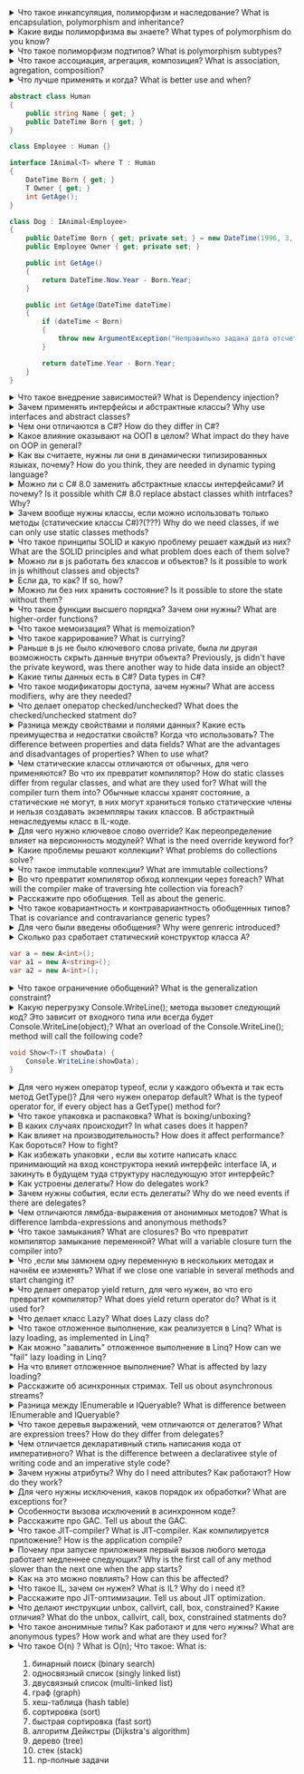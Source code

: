 <details>
<summary>
Что такое инкапсуляция, полиморфизм и наследование? What is encapsulation, polymorphism and inheritance?
</summary>

`
Инкапсуляция - это механизм, который объединяет данные и код, манипулирующий зтими данными, а также защищает и то, и другое от внешнего вмешательства или неправильного использования.
Полиморфизм - это свойство, которое позволяет одно и то же имя использовать для решения двух или более схожих, но технически разных задач.
Наследование - это процесс, посредством которого один объект может приобретать свойства другого.
`
</details>


<details>
<summary>
Какие виды полиморфизма вы знаете?
What types of polymorphism do you know?
</summary>

`
Ad-hoc-полиморфизм(перегрузки)
Параметрический полиморфизм (обобщения)
Полиморфизм подтипов (наследование)
`
</details>


<details>
<summary>
Что такое полиморфизм подтипов? What is polymorphism subtypes?
</summary>

`
Полиморфизм подтипов (полиморфизм) — свойство системы, позволяющее использовать объекты с одинаковым интерфейсом без информации о типе и внутренней структуре объекта.
`
</details>


<details>
<summary>
Что такое ассоциация, агрегация, композиция?
What is association, agregation, composition?
</summary>

`
Ассоциация - это отношение, при котором объекты одного типа неким образом связаны с объектами другого типа. Например, объект одного типа содержит или использует объект другого типа. Например, игрок играет в определенной команде.
Композиция определяет отношение HAS A, то есть отношение "имеет". Например, в класс автомобиля содержит объект класса электрического двигателя, при этом класс автомобиля создает объект двигателя.
От композиции следует отличать агрегацию. Она также предполагает отношение HAS A, но реализуется она иначе(через внедрение  зависимести).
`
</details>


<details>
<summary>
Что лучше применять и когда?
What is better use and when?
</summary>

`
Агрегацию, всегда, за исключением ,базовых и ненаследуемых типов.
`
</details>

```C#
abstract class Human
{
    public string Name { get; }
    public DateTime Born { get; }
}

class Employee : Human {}

interface IAnimal<T> where T : Human
{
    DateTime Born { get; }
    T Owner { get; }
    int GetAge();
}

class Dog : IAnimal<Employee>
{
    public DateTime Born { get; private set; } = new DateTime(1996, 3, 24);
    public Employee Owner { get; private set; }

    public int GetAge()
    {
        return DateTime.Now.Year - Born.Year;
    }

    public int GetAge(DateTime dateTime)
    {
        if (dateTime < Born)
        {
            throw new ArgumentException("Неправильно задана дата отсчета");
        }

        return dateTime.Year - Born.Year;
    }
}
```

<details>
<summary>
Что такое внедрение зависимостей?
What is Dependency injection?
</summary>

`
Внедрение зависимости — процесс предоставления внешней зависимости программному компоненту. Является специфичной формой «инверсии управления» (англ. Inversion of control, IoC), 
когда она применяется к управлению зависимостями.
В полном соответствии с принципом единственной обязанности объект отдаёт заботу о построении требуемых ему зависимостей внешнему, специально предназначенному для этого общему механизму.
`
</details>

<details>
<summary>
Зачем применять интерфейсы и абстрактные классы?
Why use interfaces and abstract classes?
</summary>

`
Что бы внедрять их как зависимости и вместо них подставлять любой из подтипов, что обеспечивает переиспользуемость класса для любого из этих подтипов.
`
</details>

<details>
<summary>
Чем они отличаются в C#? 
How do they differ in C#?
</summary>

`
Интерфейсы имеют множественное наследование.
`
</details>

<details>
<summary>
Какое влияние оказывают на ООП в целом?
What impact do they have on OOP in general?
</summary>

`
Позволяют сокращать количество написания кода за счет переиспользования класса для разных подтипов агрегируемого типа.
`
</details>

<details>
<summary>
Как вы считаете, нужны ли они в динамически типизированных языках, почему?
How do you think, they are needed in dynamic typing language?
</summary>

`
Нет, это было введено для ООП в статически типизированных языках, в противном случае порождалось бы много классов, потому что нельзя было бы переиспользовать старые.
`
</details>

<details>
<summary>
Можно ли с C# 8.0 заменить абстрактные классы интерфейсами? И почему?
Is it possible whith C# 8.0 replace abstact classes whith intrfaces? Why?
</summary>

`
С C# 8.0 в интерфейсах появилась реализация методов по-умолчанию. Разница в том, что эта реализация наследуется явно, поэтому объект-наследник необходимо приводить вверх по дереву наследования для использования наследуемого функционала.
`

```C#
interface IShow
{
    public void Show()
    {
        Console.WriteLine("Show method");
    }
}

class Show: IShow
{

}

public static void Main() 
{
    show.Show(); // ошибка
    ((IShow)show).Show(); // рабтает
}
```
</details>

<details>
<summary>
Зачем вообще нужны классы, если можно использовать только методы (статические классы C#)?(???)
Why do we need classes, if we can only use static classes methods?
</summary>

`
Классы могут хранить состояние. В функциональных языках для этого используют замыкание.
`
</details>

<details>
<summary>
Что такое принципы SOLID и какую проблему решает каждый из них?
What are the SOLID principles and what problem does each of them solve?
</summary>

`
1.Принцип единой ответственности позволяет не перегружать класс лишними задачами. Особенно хорошо помогает его соблюдать тестирование.
2.Подстановки Барбары Лисков. Позволяет делать одинаковое ожидаемое поведение от любого класса в дереве наследования одного функционала, в этом так же помогает контрактное программирование.
3.Разделения интерфейсов. Позволяет не наследовать лишние члены интерфейса ,а только необходимые для типа. Чего нельзя добиться абстрактными классами из-за отсутствия множественного наследования.
4.Системы должны быть доступня для расширения, но закрыты для изменения. Это происходит за счет полииморфизма подтипов и внедрения зависимостей, где мы используем наследование, 
что бы какой-либо сущьностью переиспользовать новыцй функционал, а не изменять старый для внесения новго
5.Принцип инверсии зависимостей. Позволяет разорвать зависимость между членами в зависимость от абстракций (интерфейсов и абстрактных классов).
`
</details>

<details>
<summary>
Можно ли в js работать без классов и объектов? 
Is it possible to work in js whithout classes and objects?
</summary>

`

`
</details>

<details>
<summary>
Если да, то как?
If so, how?
</summary>

`

`
</details>

<details>
<summary>
Можно ли без них хранить состояние?
Is it possible to store the state without them?
</summary>

`
Да, через замыкание, котрое позволяет хранить состояние.
`

```javascript
function sumWrapper(a: number)
{
    return (b: number): number => a + b;
}

const sum = sumWrapper(4);
const result = sum(5); // 9
```
</details>

<details>
<summary>
Что такое функции высшего порядка?
Зачем они нужны?
What are higher-order functions?
</summary>

`
Фнкции, которые могут принимать другие функции и возвращать функции. Для реализации замыкания и как агрегация.
`

```javascript
function sumWrapper(a: number, func(f: number) => number)
{
    return (b: number): number => func(a + b);
}
```
</details>

<details>
<summary>
Что такое мемоизация? 
What is memoization?
</summary>

`
Мемоизация(иногда называют декорирование) - это кеширование внутри состояния объекта или функции(замыкание) результатов выполнения длительных операций с целью повышения производительности вычислений с одинаковыми входными данными.
Для этого Функции или методы должны быть детерментированными. К недостаткам подхода можно отнести усложнение системы и расходование памяти.
`

```javascript
function cachingDecorator(func) {
  let cache = new Map();

  return function(x) {
    if (cache.has(x)) {    // если кеш содержит такой x,
      return cache.get(x); // читаем из него результат
    }

    let result = func(x); // иначе, вызываем функцию

    cache.set(x, result); // и кешируем (запоминаем) результат
    return result;
  };
}
```
</details>

<details>
<summary>
Что такое каррирование?
What is currying?
</summary>

`
Каррирование - это процесс, в ходе которого можно вызовом одной функции вернуть другу и вызвать последнюю, что приводит к такому уоду : get(5)(4);
В основном используется для замыканий и хранения состояния внутри функции, объекта.
`

```javascript
const result = sumWrapper(4)(5); // 9
```
</details>

<details>
<summary>
Раньше в js не было ключевого слова private, была ли другая возможность скрыть данные внутри объекта?
Previously, js didn't have the private keyword, was there another way to hide data inside an object?
</summary>

`
С помощью замыкания.
`
</details>

<details>
<summary>
Какие типы данных есть в C#?
Data types in C#?
</summary>

`
Ссылочные и значимые.
Одни передаются по ссылке - передеается адрес в куче. А другие по значению - копирется все значение.
Типы значений:

Целочисленные типы (byte, sbyte, short, ushort, int, uint, long, ulong)

Типы с плавающей запятой (float, double)

Тип decimal

Тип bool

Тип char

Перечисления enum

Структуры (struct)

Ссылочные типы:

Тип object

Тип string

Классы (class)

Интерфейсы (interface)

Делегаты (delegate)
`

```C#
static void Main()
{
    int i = 5;
    A(i);
    Console.WriteLine(i);

    B b = new B();
    A(b);
    Console.WriteLine(b.N); // 10
}


static void A(int i)
{
    i = default;
}

static void A(B b)
{
    b.N = 10;
}
```
</details>

<details>
<summary>
Что такое модификаторы доступа, зачем нужны?
What are access modifiers, why are they needed?
</summary>

`
Модификаторы доступа позволяют задать допустимую область видимости для членов класса.
`

```C#
class Program
{
    public int A;

    private int a;

    protected int B;

    internal int b;

    protected internal int C;

    private protected int c;

    static void Main()
    {
        
    }

}
```
</details>

<details>
<summary>
Что делает оператор checked/unchecked?
What does the checked/unchecked statment do?
</summary>

`
Проверка на выход за пределы допустимого диапазона при арифметических вычислений. 

`

```C#
checked (выражение)
checked {
// проверяемые операторы
}

int b = unchecked((byte)int.Parse(Console.ReadLine()));
```
</details>

<details>
<summary>
Разница между свойствами и полями данных? 
Какие есть преимущества и недостатки свойств? 
Когда что использовать?
The difference between properties and data fields?
What are the advantages and disadvantages of properties?
When to use what?
</summary>

`
Поля - это данные объекта, а свойства - методы для работы с ними.
Свойства могут сделаать проверку входных и выходных значений поля, изменить значение поля, использовать любую логику обработки до и после обращения к полю.
Однако это методы, хотя воспринимаются, как поля при написании кода.Так, например, DateTime.Now по мнению Рихтера является ошибкой, потому что результат вызова не детерминтирован.
Более того при вызове свойства структуры внутри метода с ключевым словом in будет создаваться ее копия:
`
```C#
Get(in Point point) {
    int x = point.X;
    ...
}
```
`
Объясняется это тем, что in гарантирует неизменяемость, в то время как свойство X может быть следующим: public int X => ++x;
что изменит состояние объекта структуры. Поэтому создается defensive copy(защитна копия) структуры и значение ее не изменится. Это неочевидное поведение системы.

В большинстве случаев лучше применять свойства(автосвойства), за исключением приватных константных и неизменяемых значений. Поля более производительные и уменьшают количесво IL кода и логики.
`
```C#
class Prog
{
private int a; // поле данных
    public int A {get => a; set { a = value } } // свойство
}
```
</details>

<details>
<summary>
Чем статические классы отличаются от обычных, для чего применяются? Во что их превратит компилятор?
How do static classes differ from regular classes, and what are they used for? What will the compiler turn them into?
Обычные классы хранят состояние, а статические не могут, в них могут храниться только статические члены и нельзя создавать экземпляры таких классов.
В абстрактный ненаследуемы класс в IL-коде.
</summary>

`
Обычные классы хранят состояние, а статические не могут, в них могут храниться только статические члены и нельзя создавать экземпляры таких классов.
В абстрактный ненаследуемы класс в IL-коде.
`

```C#
static void Main()
{
    // вызов метода статического класса
    Enumerable.Range(1, 5);

    // создание экземпляра и вызов метода обычного класса
    var list = new List<int>;
    list.Add(5);
}
```
</details>

<details>
<summary>
Для чего нужно ключевое слово override? Как переопределение влияет на версионность модулей?
What is the need override keyword for?
</summary>

`
Для переопределения наследуемых членов класса в случае необходимости.
`
```C#
        abstract class Abstract
        {
            public virtual void Show()
            {
                Console.WriteLine("virtual");
            }
        }

        class  A : Abstract
        {
            public override void Show()
            {
                Console.WriteLine("override");
            }
        }
```

</details>

<details>
<summary>
Какие проблемы решают коллекции?
What problems do collections solve?
</summary>

`
Когда есть необходимость добавления элемента в массив, нужно его увеличивать, коллекции же 
инкапсулируют в себе массив, который при достижении конца увеличивается не на одну ячейку, а более, хотя снаружи ведут себя как обычный массив.
`
</details>

<details>
<summary>
Что такое immutable коллекции?
What are immutable collections?
</summary>

`
Это неизменяемые коллекции, при  изменении которой, создается новый объект коллекции.
`
</details>

<details>
<summary>
Во что превратит компилятор обход коллекции через foreach?
What will the compiler make of traversing hte collection via foreach?
</summary>

`
Вызов GetEnumarator(); и получение элемента энумератора через MoveNext(); В конце цикла вызывается Dispose(); энумератора.
`
</details>

<details>
<summary>
Расскажите про обобщения.
Tell as about the generic.
</summary>

`

`
</details>

<details>
<summary>
Что такое ковариантность и контравариантность обобщенных типов? 
That is covariance and contravariance generic types?
</summary>

`

`
</details>

<details>
<summary>
Для чего были введены обобщения?
Why were genreric introduced?
</summary>

`
Для безопасности типов и избегания упаковки и распаковки.
`
</details>

<details>
<summary>
Сколько раз сработает статический конструктор класса A<T>?

```C#
var a = new A<int>();
var a1 = new A<string>();
var a2 = new A<int>();
```
</summary>

`
2 раза, потому что создастся 2 типа.
`
</details>

<details>
<summary>
Что такое ограничение обобщений?
What is the generalization constraint?
</summary>

`
Ограничивает входные типы интерфейсами, классами, наличием конструктора без параметра, cтруктурами.
`
</details>

<details>
<summary>
Какую перегрузку Console.WriteLine(); метода вызовет следующий код? Это зависит от входного типа или всегда будет Console.WriteLine(object);?
What an overload of the Console.WriteLine(); method will call the following code?

```C#
void Show<T>(T showData) {
    Console.WriteLine(showData);
}
```
</summary>

`
Всегда Console.WriteLine(Object), потому что обощения не могут определять перегрузку во время выполнения.
`
</details>

<details>
<summary>
Для чего нужен оператор typeof, если у каждого объекта и так есть метод GetType()? Для чего нужен оператор default?
What is the typeof operator for, if every object has a GetType() method for?
</summary>

`
typeof применяется, когда нет экземпляра объекта и что бы не вызывать упаковку. default позволяет задать значение по-умолчанию, когда не известен конктретный тип(обобщения).
`
</details>

<details>
<summary>
Что такое упаковка и распаковка?
What is boxing/unboxing?
</summary>

`
Преобразование значимого типа в ссылочный и обратно.
`
</details>

<details>
<summary>
В каких случаях происходит?
In what cases does it happen?
</summary>

`
Упаковка возникает в двух случаях:
- приведение к ссылочному типу
- вызов непереопределённых наследуемых методов
`
</details>

<details>
<summary>
Как влияет на производительность? 
How does it affect performance?
Как бороться?
How to fight?
</summary>

`
Производительность падает в несколько раз, зависит от размера структуры. Обобщениями и оперетором typeof().
`
</details>

<details>
<summary>
Как избежать упаковки , если вы хотите написать класс принимающий на вход  конструктора некий интерфейс interface IA, и закинуть в будущем туда структуру наследующую этот интерфейс?
</summary>

`
Единственным способом будет создать обобщенный клас с ограничением обобщения на интерфейс IA.
`
</details>

<details>
<summary>
Как устроены делегаты?
How do delegates work?
</summary>

`
Содержит поле типа object, которое хранит экземпляр объекта или структуры вызываемого метода, или null, если вызывается статический метод.Делегаты неизменяемы.Может хранить только один метод и массив делегатов, в случачае использования цепочки вызовов.
`
</details>

<details>
<summary>
Зачем нужны события, если есть делегаты?
Why do we need events if there are delegates?
</summary>

`
События нельзя вызвать за пределами объекта, на них можно только подписаться, так же они предоставляют два метода добавления и удаления делегата и могут нести в себе дополнительную логику, этим они похожи на свойства.
`
</details>

<details>
<summary>
Чем отличаются лямбда-выражения от анонимных методов?
What is difference lambda-expressions and anonymous methods?
</summary>

`
В общем ничем, кроме незначительной разницы:
В анонимных методах мы можем обойтись без параметров, если даже это и ожидается:
`

```C#
public event EventHandler SomeEvent;
...
SomeEvent += delegate { Console.WriteLine("some information") };
```
</details>

<details>
<summary>
Что такое замыкания?
What are closures?
Во что превратит компилятор замыкание переменной?
What will a variable closure turn the compiler into?
</summary>

`
Это свойство ананимного метода или лямбда-выражения хранить значение внешней переменной, которое может измениться за его пределами.
В класс с полем переменной и этим методом.
`
</details>

<details>
<summary>
Что ,если мы замкнем одну переменную в нескольких методах и начнём ее изменять?
What if we close one variable in several methods and start changing it?
</summary>

`
Компилятор создаст класс с полем переменной и этими методами, следовательно каждый метод будет изменять значение переменной, а другой будет получать уже измененное значение, как состояние объекта.
`
</details>

<details>
<summary>
Что делает оператор yield return, для чего нужен, во что его превратит компилятор?
What does yield return operator do? What is it used for?
</summary>

`
Создаёт два класса, наследуемые от IEnumerable и IEnumerator. из метода возвращается класс соответствующий возвращаемому значению.
В IEnumerator.Dispose(); закладывается финализатор (finnaly).
`
</details>

<details>
<summary>
Что делает класс Lazy<T>?
What does Lazy<T> class do?
</summary>

`
Создает экземпляр инкапсулируемого объекта T только при обращении к экземпляру Lazy<T>.
`
</details>

<details>
<summary>
Что такое отложенное выполнение, как реализуется в Linq?
What is lazy loading, as implemented in Linq?
</summary>

`
Это выполнение кода только при обращениии, в Linq реализуется за счет реализации IEnumerable;
`

```C#
	    var t = Enumerable.Range(0, 100).Where(x =>
            {
                System.Console.WriteLine("ops"); // вторым
                return x > 10;
            });

            System.Console.WriteLine("here"); // выведется первым

            foreach (var tt in t)
            {
                if (tt > 5)
                    break;
            }
```
</details>

<details>
<summary>
Как можно "завалить" отложенное выполнение в Linq?
How can we "fail" lazy loading in Linq?
</summary>

`
Методами Linq, которым нужен весь набор данных, например сортировка.
`
</details>

<details>
<summary>
На что влияет отложенное выполнение?
What is affected by lazy loading?
</summary>

`
Позволяет не запрашивать все данные исходного набора, пока в этом нет необходимости, следователно и обход набора уменьшается по количеству операций.
`
</details>

<details>
<summary>
Расскажите об асинхронных стримах.
Tell us obout asynchronous streams?
</summary>

`Это отложенное выполнение асинхронных операций с помощью операторо yield return и возвращаемого значения IAsyncEnumerable<T>.
`

```C#
public static async IAsyncEnumerable<int> GetNumbersAsync()
{
    for (int i = 0; i < 10; i++)
    {
        await Task.Delay(100);
        yield return i; 
    }
}
```
</details>

<details>
<summary>
Разница между IEnumerable и IQueryable?
What is difference between IEnumerable and IQueryable?
</summary>

`
Первый компилятор генрирует в обычный код, а второй в деревья выражений, который парсит постовщик методов расширения.
`
</details>

<details>
<summary>
Что такое деревья выражений, чем отличаются от делегатов? 
What are expression trees? How do they differ from delegates?
</summary>

`
Представлены классом Expression, позволяют парсить несложные запросы в синтаксис друго языка, делегаты относятся к исполняемому коду.
`
</details>

<details>
<summary>
Чем отличается декларативный стиль написания кода от императивного?
What is the difference between a declarativee style of writing code and an imperative style code?
</summary>

`
Декларативный код отвечает на вопрос "Что делать?", а императивный "Как сделать?".
`
</details>

<details>
<summary>
Зачем нужны атрибуты? 
Why do I need attributes?
Как работают? 
How do they work?
</summary>

`
Атрибуты в .NET представляют специальные инструменты, которые позволяют встраивать в сборку дополнительные метаданные.
С помощью рефлексии стандартные классы .NET получают использованные атрибуты и производят определенные действия. 
Например, атрибут [Serializable] указывает классу BinaryFormatter, что объекты с данным атрибутом можно сохранять в бинарный файл.
`
</details>

<details>
<summary>
Для чего нужны исключения, каков порядок их обработки?
What are exceptions for?
</summary>

`
Обозначают исключительную ситуацию, с которой данный код не может выполняться.
Если в блоке try{} было вызвано исключеие, то оно перемещается в блок catch, который обрабатывает конкретный тип исключения, если обработчика данного исключения не нашлось,
то выполняется блок finally. В случае отстутствия необходимого для обработки блока catch программа аварийно завершится. Не стоит выбрасывать исключения в catch и finally. Так же исключение обрабатывается согласно
иерархии наследования Exception
`
</details>

<details>
<summary>
Особенности вызова исключений в асинхронном коде?
</summary>

`
`
</details>

<details>
<summary>
Расскажите про GAC.
Tell us about the GAC.
</summary>

`
Глобальный кеш сборок. Хранит разделяемые сборки для любых приложений. 
`
</details>

<details>
<summary>
Что такое JIT-compiler?
What is JIT-compiler.
Как компилируется приложение?
How is the application compile?
</summary>

`
Just in time compiler, компилирует IL в ассемблерный код.
Сначала проходит транслятор, транслирующий код в тот же C# код, но который может пройти уже компилятор в IL код.Во время запуска программы запускается JIT-компилятор.
`
</details>

<details>
<summary>
Почему при запуске приложения первый вызов любого метода работает медленнее следующих?
Why is the first call of any method slower than the next one when the app starts? 
</summary>

`
После первой компиляции метода кода jit-компилятором он кешируется и уже не компилируется повторно. Поэтому последующие вызовы этих методов происходят быстрее.
`
</details>

<details>
<summary>
Как на это можно повлиять?
How can this be affected?
</summary>

`
Можно пройти полную компиляцию программы специальной утилитой DASM.exe, но это нужно делать под конкретное устройство, т к JIT подбирает оптимальные команды для текущего процессора.
`
</details>

<details>
<summary>
Что такое IL, зачем он нужен?
What is IL? Why do i need it?
</summary>

`
Все компиляторы, поддерживающие платформу .NET, должны транслировать код с языков высокого уровня платформы .NET на язык CIL. 
Для написания одного приложения на разных ЯП.
`
</details>

<details>
<summary>
Расскажите про JIT-оптимизации.
Tell us about JIT optimization.
</summary>

`
Оптимизации кода, ускоряющие работу программ. Например оптимизация концевых вызовов. Может убрать лишние переменные или избавиться от упаковки привызове GetType() пользовательской структуры.
`
</details>

<details>
<summary>
Что делают инструкции unbox, callvirt, call, box, constrained? Какие отличия?
What do the unbox, callvirt, call, box, constrained statments do?
</summary>

`
callvirt вызывает метод объекта с передачей ссылки самого объекта и его упаковкой, для инструкции call ссылка на объект не нужна.
box/unbox - упаковка/распаковка.
constrained говорит о том, что вызовется call метод для значимого типа без упаковки, если метод структуры был переопределён.
`
</details>

<details>
<summary>
Что такое анонимные типы? Как работают и для чего нужны?
What are anonymous types? How work and what are they used for?
</summary>

`
`
</details>

<details>
<summary>
Что такое O(n) ?
What is O(n);
Что такое:
What is:
<ol>
    <li>бинарный поиск (binary search)</li>
    <li>односвязный список (singly linked list)</li>
    <li>двусвязный список (multi-linked list)</li>
    <li>граф (graph)</li>
    <li>хеш-таблица (hash table)</li>
    <li>сортировка (sort)</li>
    <li>быстрая сортировка (fast sort)</li>
    <li>алгоритм Дейкстры (Dijkstra's algorithm)</li>
    <li>дерево (tree)</li>
    <li>стек (stack)</li>
    <li>np-полные задачи</li>
</ol>
</summary>

`
Бинарный поиск - ускоренный поиск за O(log n), возможен при некоторых свойствах структуры данных, например при сортировке по номеру.
Односвязный список - список, где каждый элемент знает о следующем элементе, но не знает о предыдущем.
Двусвязный список - список, где каждый элемент знает о следующем элементе и предыдущем.
Граф - это совокупность узлов и рёбер, соединяющих эти узлы.
Хеш-таблица — это структура данных, реализующая интерфейс ассоциативного массива, а именно, она позволяет хранить пары (ключ, значение) 
и выполнять три операции: операцию добавления новой пары(O(1)), операцию поиска(O(1)) и операцию удаления пары по ключу(O(1)).
Сортировка - алгоритм, сортирующий элементы за время O(n**).
Быстрая сортировка - алгоритм, сортирующий элементы за время O(n log n).
Алгоритм Дейкстры - находит кратчайшие пути от одной из вершин графа до всех остальных. O(n**).
Дерево — это связный ациклический граф.
Очередь - первый вошел- первый вышел(FIFO).
Стек - первый вошел- последний вышел(FILO).
`
</details>
